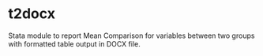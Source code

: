 # t2docx
Stata module to report Mean Comparison for variables between two groups with formatted table output in DOCX file.
